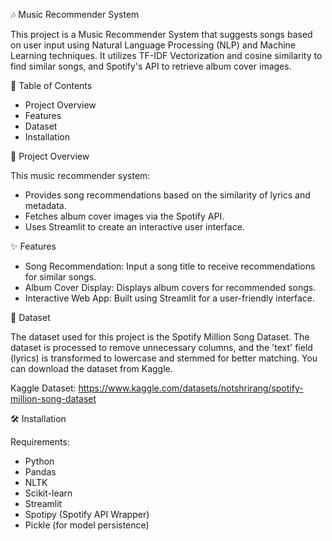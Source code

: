 🎶 Music Recommender System

   This project is a Music Recommender System that suggests songs based on user input using Natural Language Processing (NLP)
and Machine Learning techniques. It utilizes TF-IDF Vectorization and cosine similarity to find similar songs, and Spotify's API to retrieve album cover images.

📌 Table of Contents

   - Project Overview
   - Features
   - Dataset
   - Installation
  
🎯 Project Overview

   This music recommender system:
   
   - Provides song recommendations based on the similarity of lyrics and metadata.
   - Fetches album cover images via the Spotify API.
   - Uses Streamlit to create an interactive user interface.
    
✨ Features

   - Song Recommendation: Input a song title to receive recommendations for similar songs.
   - Album Cover Display: Displays album covers for recommended songs.
   - Interactive Web App: Built using Streamlit for a user-friendly interface.
    
📄 Dataset

   The dataset used for this project is the Spotify Million Song Dataset. The dataset is processed to remove unnecessary
   columns, and the 'text' field (lyrics) is transformed to lowercase and stemmed for better matching. You can download the
   dataset from Kaggle.
   
   Kaggle Dataset: https://www.kaggle.com/datasets/notshrirang/spotify-million-song-dataset

🛠️ Installation

   Requirements:
   - Python
   - Pandas
   - NLTK
   - Scikit-learn
   - Streamlit
   - Spotipy (Spotify API Wrapper)
   - Pickle (for model persistence)


